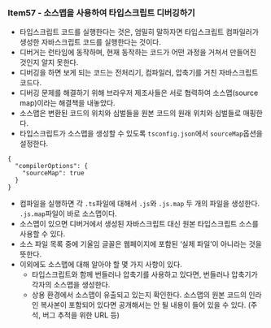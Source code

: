### Item57 - 소스맵을 사용하여 타입스크립트 디버깅하기

- 타입스크립트 코드를 실행한다는 것은, 엄밀히 말하자면 타입스크립트 컴파일러가 생성한 자바스크립트 코드를 실행한다는 것이다.
- 디버거는 런타임에 동작하며, 현재 동작하는 코드가 어떤 과정을 거쳐서 만들어진 것인지 알지 못한다.
- 디버깅을 하면 보게 되는 코드는 전처리기, 컴파일러, 압축기를 거친 자바스크립트 코드다.
- 디버깅 문제를 해결하기 위해 브라우저 제조사들은 서로 협력하여 소스맵(source map)이라는 해결책을 내놓았다.
- 소스맵은 변환된 코드의 위치와 심벌들을 원본 코드의 원래 위치와 심벌들로 매핑한다.
- 타입스크립트가 소스맵을 생성할 수 있도록 `tsconfig.json`에서 `sourceMap`옵션을 설정한다.

```tsx
{
  "compilerOptions": {
    "sourceMap": true
  }
}
```

- 컴파일을 실행하면 각 `.ts`파일에 대해서 `.js`와 `.js.map` 두 개의 파일을 생성한다. `.js.map`파일이 바로 소스맵이다.
- 소스맵이 있으면 디버거에서 생성된 자바스크립트 대신 원본 타입스크립트 소스를 사용할 수 있다.
- 소스 파일 목록 중에 기울임 글꼴은 웹페이지에 포함된 ‘실제 파일’이 아니라는 것을 뜻한다.
- 이외에도 소스맵에 대해 알아야 할 몇 가지 사항이 있다.
  - 타입스크립트와 함께 번들러나 압축기를 사용하고 있다면, 번들러나 압축기가 각자의 소스맵을 생성한다.
  - 상용 환경에서 소스맵이 유출되고 있는지 확인한다. 소스맵의 원본 코드의 인라인 복사본이 포함되어 있다면 공개해서는 안 될 내용이 들어 있을 수 있다. (주석, 버그 추적을 위한 URL 등)
